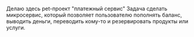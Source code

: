 Делаю здесь pet-проект "платежный сервис"
Задача сделать микросервис, который позволяет пользователю пополнять баланс, выводить деньги, переводить кому-то и резервировать продукты или услуги.